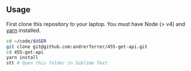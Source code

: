 ## Usage

First clone this repository to your laptop. You must have Node (> v4) and [yarn](https://yarnpkg.com/lang/en/docs/install/) installed.

```bash
cd ~/code/$USER
git clone git@github.com:andrerferrer/455-get-api.git
cd 455-get-api
yarn install
stt # Open this folder in Sublime Text
```
